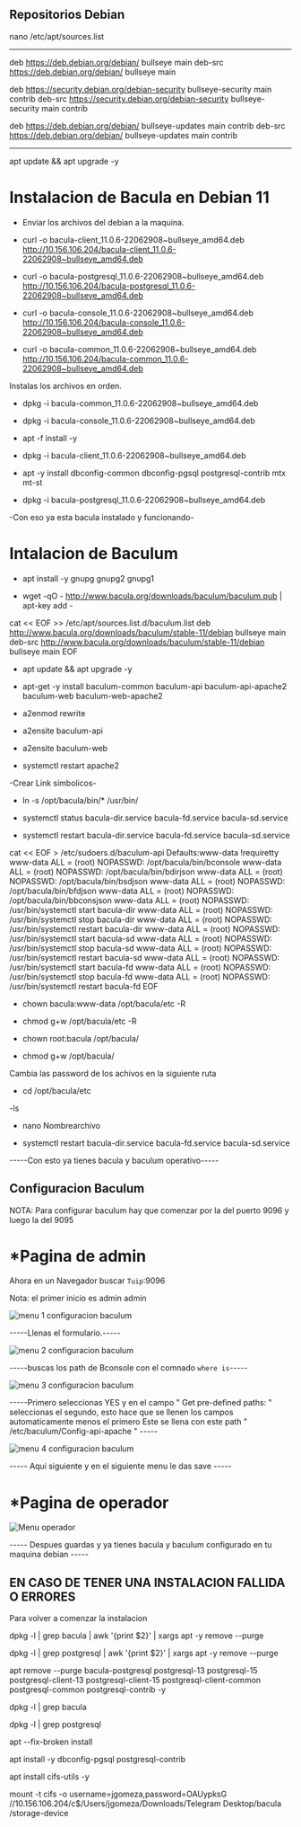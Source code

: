 ## Repositorios Debian

nano /etc/apt/sources.list

--------------

deb https://deb.debian.org/debian/ bullseye main
deb-src https://deb.debian.org/debian/ bullseye main

deb https://security.debian.org/debian-security bullseye-security main contrib
deb-src https://security.debian.org/debian-security bullseye-security main contrib

deb https://deb.debian.org/debian/ bullseye-updates main contrib
deb-src https://deb.debian.org/debian/ bullseye-updates main contrib

-----------

apt update && apt upgrade -y

# Instalacion de Bacula en Debian 11


* Enviar los archivos del debian a la maquina.

  
-  curl -o bacula-client_11.0.6-22062908~bullseye_amd64.deb http://10.156.106.204/bacula-client_11.0.6-22062908~bullseye_amd64.deb

-  curl -o bacula-postgresql_11.0.6-22062908~bullseye_amd64.deb http://10.156.106.204/bacula-postgresql_11.0.6-22062908~bullseye_amd64.deb

-  curl -o bacula-console_11.0.6-22062908~bullseye_amd64.deb http://10.156.106.204/bacula-console_11.0.6-22062908~bullseye_amd64.deb

-  curl -o bacula-common_11.0.6-22062908~bullseye_amd64.deb http://10.156.106.204/bacula-common_11.0.6-22062908~bullseye_amd64.deb


Instalas los archivos en orden. 


-  dpkg -i bacula-common_11.0.6-22062908~bullseye_amd64.deb

-  dpkg -i bacula-console_11.0.6-22062908~bullseye_amd64.deb

-  apt -f install -y

-  dpkg -i bacula-client_11.0.6-22062908~bullseye_amd64.deb

-  apt -y install dbconfig-common dbconfig-pgsql postgresql-contrib mtx mt-st

-  dpkg -i bacula-postgresql_11.0.6-22062908~bullseye_amd64.deb



-Con eso ya esta bacula instalado y funcionando-


# Intalacion de Baculum


-  apt install -y gnupg gnupg2 gnupg1

-  wget -qO - http://www.bacula.org/downloads/baculum/baculum.pub | apt-key add -


cat << EOF >> /etc/apt/sources.list.d/baculum.list
deb http://www.bacula.org/downloads/baculum/stable-11/debian bullseye main
deb-src http://www.bacula.org/downloads/baculum/stable-11/debian bullseye main
EOF


-  apt update && apt upgrade -y

-  apt-get -y install baculum-common baculum-api baculum-api-apache2 baculum-web baculum-web-apache2

-  a2enmod rewrite

-  a2ensite baculum-api

-  a2ensite baculum-web

-  systemctl restart apache2


-Crear Link simbolicos-


-  ln -s /opt/bacula/bin/* /usr/bin/

-  systemctl status bacula-dir.service bacula-fd.service bacula-sd.service

-  systemctl restart bacula-dir.service bacula-fd.service bacula-sd.service


cat << EOF > /etc/sudoers.d/baculum-api
Defaults:www-data !requiretty
www-data ALL = (root) NOPASSWD: /opt/bacula/bin/bconsole
www-data ALL = (root) NOPASSWD: /opt/bacula/bin/bdirjson
www-data ALL = (root) NOPASSWD: /opt/bacula/bin/bsdjson
www-data ALL = (root) NOPASSWD: /opt/bacula/bin/bfdjson
www-data ALL = (root) NOPASSWD: /opt/bacula/bin/bbconsjson
www-data ALL = (root) NOPASSWD: /usr/bin/systemctl start bacula-dir
www-data ALL = (root) NOPASSWD: /usr/bin/systemctl stop bacula-dir
www-data ALL = (root) NOPASSWD: /usr/bin/systemctl restart bacula-dir
www-data ALL = (root) NOPASSWD: /usr/bin/systemctl start bacula-sd
www-data ALL = (root) NOPASSWD: /usr/bin/systemctl stop bacula-sd
www-data ALL = (root) NOPASSWD: /usr/bin/systemctl restart bacula-sd
www-data ALL = (root) NOPASSWD: /usr/bin/systemctl start bacula-fd
www-data ALL = (root) NOPASSWD: /usr/bin/systemctl stop bacula-fd
www-data ALL = (root) NOPASSWD: /usr/bin/systemctl restart bacula-fd
EOF

-  chown bacula:www-data /opt/bacula/etc -R

-  chmod g+w /opt/bacula/etc -R

-  chown root:bacula /opt/bacula/

-  chmod g+w /opt/bacula/

Cambia las password de los achivos en la siguiente ruta

-  cd /opt/bacula/etc

-ls 

- nano Nombrearchivo

-  systemctl restart bacula-dir.service bacula-fd.service bacula-sd.service


-----Con esto ya tienes bacula y baculum operativo-----


## Configuracion Baculum


NOTA: Para configurar baculum hay que comenzar por la del puerto 9096 y luego la del 9095

# *Pagina de admin 

Ahora en un Navegador buscar `Tuip`:9096  


Nota: el primer inicio es admin admin

![menu 1 configuracion baculum](./images/image.png)

-----Llenas el formulario.-----


![menu 2 configuracion baculum](./images/image-1.png)


-----buscas los path de Bconsole con el comnado `where is`-----

![menu 3 configuracion baculum](./images/image-3.png)


-----Primero seleccionas YES y en el campo " Get pre-defined paths: " seleccionas el segundo, esto hace que se llenen los campos automaticamente menos el primero Este se llena con  este path " /etc/baculum/Config-api-apache " -----

![menu 4 configuracion baculum](./images/image-4.png)

----- Aqui siguiente y en el siguiente menu le das save -----

# *Pagina de operador
![Menu operador](./images/image-5.png)

----- Despues guardas y ya tienes bacula y baculum configurado en tu maquina debian -----



## EN CASO DE TENER UNA INSTALACION FALLIDA O ERRORES
Para volver a comenzar la instalacion 

dpkg -l | grep bacula | awk '{print $2}' | xargs apt -y remove --purge

dpkg -l | grep postgresql | awk '{print $2}' | xargs apt -y remove --purge

apt remove --purge bacula-postgresql postgresql-13 postgresql-15 postgresql-client-13 postgresql-client-15 postgresql-client-common postgresql-common postgresql-contrib -y

dpkg -l | grep bacula

dpkg -l | grep postgresql

apt --fix-broken install

apt install -y dbconfig-pgsql postgresql-contrib

apt install cifs-utils -y

mount -t cifs -o username=jgomeza,password=OAUypksG //10.156.106.204/c$/Users/jgomeza/Downloads/Telegram Desktop/bacula /storage-device



